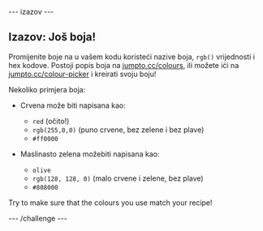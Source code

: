 \--- izazov \---

## Izazov: Još boja!

Promijenite boje na u vašem kodu koristeći nazive boja, `rgb()` vrijednosti i hex kodove. Postoji popis boja na <a href="http://jumpto.cc/colours" target="_blank">jumpto.cc/colours</a>, ili možete ići na <a href="http://jumpto.cc/colour-picker" target="_blank">jumpto.cc/colour-picker</a> i kreirati svoju boju!

Nekoliko primjera boja:

+ Crvena može biti napisana kao:
    
    + `red` (očito!)
    + `rgb(255,0,0)` (puno crvene, bez zelene i bez plave)
    + `#ff0000`

+ Maslinasto zelena možebiti napisana kao:
    
    + `olive`
    + `rgb(128, 128, 0)` (malo crvene i zelene, bez plave)
    + `#808000`

Try to make sure that the colours you use match your recipe!

\--- /challenge \---